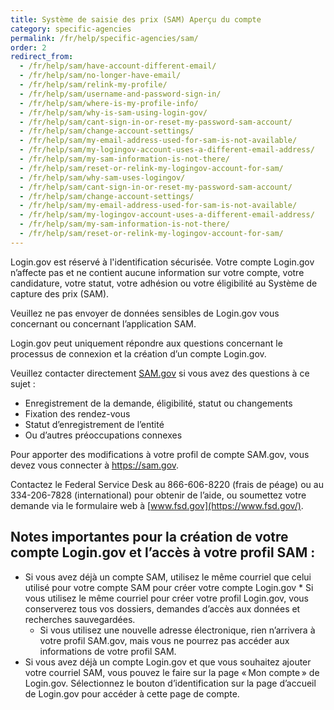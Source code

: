 ```yaml
---
title: Système de saisie des prix (SAM) Aperçu du compte
category: specific-agencies
permalink: /fr/help/specific-agencies/sam/
order: 2
redirect_from:
  - /fr/help/sam/have-account-different-email/
  - /fr/help/sam/no-longer-have-email/
  - /fr/help/sam/relink-my-profile/
  - /fr/help/sam/username-and-password-sign-in/
  - /fr/help/sam/where-is-my-profile-info/
  - /fr/help/sam/why-is-sam-using-login-gov/
  - /fr/help/sam/cant-sign-in-or-reset-my-password-sam-account/
  - /fr/help/sam/change-account-settings/
  - /fr/help/sam/my-email-address-used-for-sam-is-not-available/
  - /fr/help/sam/my-logingov-account-uses-a-different-email-address/
  - /fr/help/sam/my-sam-information-is-not-there/
  - /fr/help/sam/reset-or-relink-my-logingov-account-for-sam/
  - /fr/help/sam/why-sam-uses-logingov/
  - /fr/help/sam/cant-sign-in-or-reset-my-password-sam-account/
  - /fr/help/sam/change-account-settings/
  - /fr/help/sam/my-email-address-used-for-sam-is-not-available/
  - /fr/help/sam/my-logingov-account-uses-a-different-email-address/
  - /fr/help/sam/my-sam-information-is-not-there/
  - /fr/help/sam/reset-or-relink-my-logingov-account-for-sam/
---
```


Login.gov est réservé à l'identification sécurisée. Votre compte Login.gov n’affecte pas et ne contient aucune information sur votre compte, votre candidature, votre statut, votre adhésion ou votre éligibilité au Système de capture des prix (SAM).

Veuillez ne pas envoyer de données sensibles de Login.gov vous concernant ou concernant l’application SAM.

Login.gov peut uniquement répondre aux questions concernant le processus de connexion et la création d’un compte Login.gov.

Veuillez contacter directement [SAM.gov](https://sam.gov/) si vous avez des questions à ce sujet :
* Enregistrement de la demande, éligibilité, statut ou changements
* Fixation des rendez-vous
* Statut d’enregistrement de l’entité
* Ou d’autres préoccupations connexes

Pour apporter des modifications à votre profil de compte SAM.gov, vous devez vous connecter à <https://sam.gov>.

Contactez le Federal Service Desk au 866-606-8220 (frais de péage) ou au 334-206-7828 (international) pour obtenir de l’aide, ou soumettez votre demande via le formulaire web à [www.fsd.gov](https://www.fsd.gov/).

## Notes importantes pour la création de votre compte Login.gov et l’accès à votre profil SAM :
* Si vous avez déjà un compte SAM, utilisez le même courriel que celui utilisé pour votre compte SAM pour créer votre compte Login.gov     * Si vous utilisez le même courriel pour créer votre profil Login.gov, vous conserverez tous vos dossiers, demandes d’accès aux données et recherches sauvegardées.
    * Si vous utilisez une nouvelle adresse électronique, rien n’arrivera à votre profil SAM.gov, mais vous ne pourrez pas accéder aux informations de votre profil SAM.
* Si vous avez déjà un compte Login.gov et que vous souhaitez ajouter votre courriel SAM, vous pouvez le faire sur la page « Mon compte » de Login.gov. Sélectionnez le bouton d’identification sur la page d’accueil de Login.gov pour accéder à cette page de compte.

